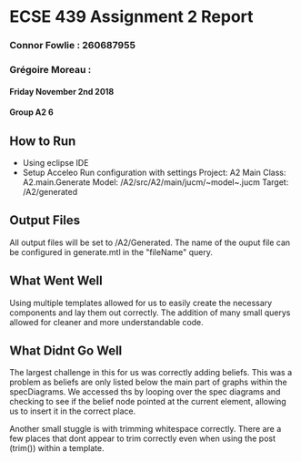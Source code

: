 # ECSE 439 Assignment 2 Report
### Connor Fowlie : 260687955
### Grégoire Moreau : 

#### Friday November 2nd 2018
#### Group A2 6

## How to Run
- Using eclipse IDE
- Setup Acceleo Run configuration with settings
    Project: A2
    Main Class: A2.main.Generate
    Model: /A2/src/A2/main/jucm/~model~.jucm
    Target: /A2/generated

## Output Files
All output files will be set to /A2/Generated. The name of the ouput file can be configured in generate.mtl in the "fileName" query.

## What Went Well
Using multiple templates allowed for us to easily create the necessary components and lay them out correctly. The addition of many small querys allowed for cleaner and more understandable code.

## What Didnt Go Well
The largest challenge in this for us was correctly adding beliefs. This was a problem as beliefs are only listed below the main part of graphs within the specDiagrams. We accessed ths by looping over the spec diagrams and checking to see if the belief node pointed at the current element, allowing us to insert it in the correct place. 

Another small stuggle is with trimming whitespace correctly. There are a few places that dont appear to trim correctly even when using the post (trim()) within a template.
